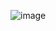 ![image](https://user-images.githubusercontent.com/41913546/133500035-da088d15-0c80-4b7d-92c8-6d949e8a9c0a.png)
